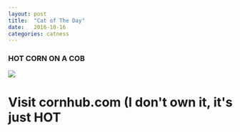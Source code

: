 ```yaml
---
layout: post
title:  "Cat of The Day"
date:   2016-10-16
categories: catness
---
```

<html>
<body>
<h3>HOT CORN ON A COB</h3>
<img src="http://www.publicdomainpictures.net/pictures/30000/velka/annoyed-cat.jpg"/>
<h1>Visit cornhub.com (I don't own it, it's just HOT</h1>
</body>
</html>
